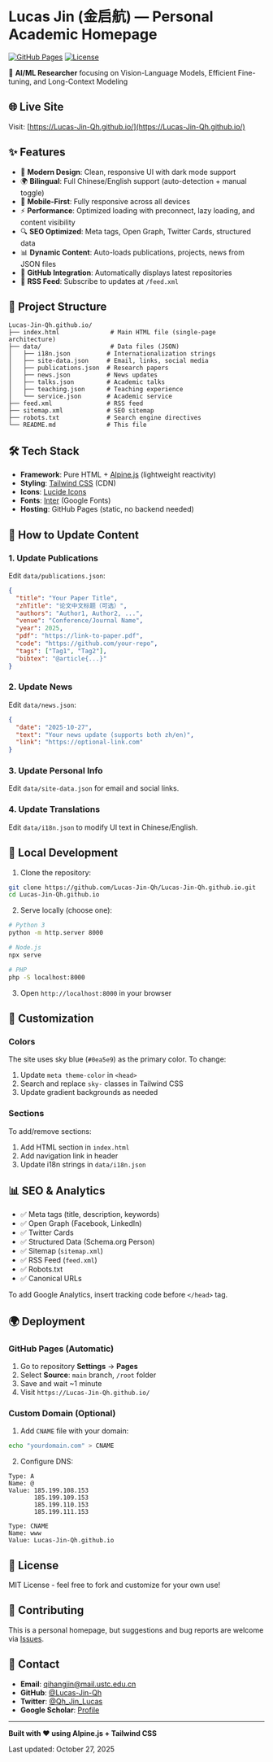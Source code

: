# Lucas Jin (金启航) — Personal Academic Homepage

[![GitHub Pages](https://img.shields.io/badge/GitHub-Pages-blue)](https://Lucas-Jin-Qh.github.io/)
[![License](https://img.shields.io/badge/license-MIT-green)](LICENSE)

🔬 **AI/ML Researcher** focusing on Vision-Language Models, Efficient Fine-tuning, and Long-Context Modeling

## 🌐 Live Site

Visit: [https://Lucas-Jin-Qh.github.io/](https://Lucas-Jin-Qh.github.io/)

## ✨ Features

- 🎨 **Modern Design**: Clean, responsive UI with dark mode support
- 🌍 **Bilingual**: Full Chinese/English support (auto-detection + manual toggle)
- 📱 **Mobile-First**: Fully responsive across all devices
- ⚡ **Performance**: Optimized loading with preconnect, lazy loading, and content visibility
- 🔍 **SEO Optimized**: Meta tags, Open Graph, Twitter Cards, structured data
- 📊 **Dynamic Content**: Auto-loads publications, projects, news from JSON files
- 🎯 **GitHub Integration**: Automatically displays latest repositories
- 📡 **RSS Feed**: Subscribe to updates at `/feed.xml`

## 📁 Project Structure

```
Lucas-Jin-Qh.github.io/
├── index.html              # Main HTML file (single-page architecture)
├── data/                   # Data files (JSON)
│   ├── i18n.json          # Internationalization strings
│   ├── site-data.json     # Email, links, social media
│   ├── publications.json  # Research papers
│   ├── news.json          # News updates
│   ├── talks.json         # Academic talks
│   ├── teaching.json      # Teaching experience
│   └── service.json       # Academic service
├── feed.xml               # RSS feed
├── sitemap.xml            # SEO sitemap
├── robots.txt             # Search engine directives
└── README.md              # This file
```

## 🛠️ Tech Stack

- **Framework**: Pure HTML + [Alpine.js](https://alpinejs.dev/) (lightweight reactivity)
- **Styling**: [Tailwind CSS](https://tailwindcss.com/) (CDN)
- **Icons**: [Lucide Icons](https://lucide.dev/)
- **Fonts**: [Inter](https://fonts.google.com/specimen/Inter) (Google Fonts)
- **Hosting**: GitHub Pages (static, no backend needed)

## 📝 How to Update Content

### 1. Update Publications

Edit `data/publications.json`:

```json
{
  "title": "Your Paper Title",
  "zhTitle": "论文中文标题（可选）",
  "authors": "Author1, Author2, ...",
  "venue": "Conference/Journal Name",
  "year": 2025,
  "pdf": "https://link-to-paper.pdf",
  "code": "https://github.com/your-repo",
  "tags": ["Tag1", "Tag2"],
  "bibtex": "@article{...}"
}
```

### 2. Update News

Edit `data/news.json`:

```json
{
  "date": "2025-10-27",
  "text": "Your news update (supports both zh/en)",
  "link": "https://optional-link.com"
}
```

### 3. Update Personal Info

Edit `data/site-data.json` for email and social links.

### 4. Update Translations

Edit `data/i18n.json` to modify UI text in Chinese/English.

## 🚀 Local Development

1. Clone the repository:
```bash
git clone https://github.com/Lucas-Jin-Qh/Lucas-Jin-Qh.github.io.git
cd Lucas-Jin-Qh.github.io
```

2. Serve locally (choose one):
```bash
# Python 3
python -m http.server 8000

# Node.js
npx serve

# PHP
php -S localhost:8000
```

3. Open `http://localhost:8000` in your browser

## 🎨 Customization

### Colors

The site uses sky blue (`#0ea5e9`) as the primary color. To change:

1. Update `meta theme-color` in `<head>`
2. Search and replace `sky-` classes in Tailwind CSS
3. Update gradient backgrounds as needed

### Sections

To add/remove sections:

1. Add HTML section in `index.html`
2. Add navigation link in header
3. Update i18n strings in `data/i18n.json`

## 📊 SEO & Analytics

- ✅ Meta tags (title, description, keywords)
- ✅ Open Graph (Facebook, LinkedIn)
- ✅ Twitter Cards
- ✅ Structured Data (Schema.org Person)
- ✅ Sitemap (`sitemap.xml`)
- ✅ RSS Feed (`feed.xml`)
- ✅ Robots.txt
- ✅ Canonical URLs

To add Google Analytics, insert tracking code before `</head>` tag.

## 🌍 Deployment

### GitHub Pages (Automatic)

1. Go to repository **Settings** → **Pages**
2. Select **Source**: `main` branch, `/root` folder
3. Save and wait ~1 minute
4. Visit `https://Lucas-Jin-Qh.github.io/`

### Custom Domain (Optional)

1. Add `CNAME` file with your domain:
```bash
echo "yourdomain.com" > CNAME
```

2. Configure DNS:
```
Type: A
Name: @
Value: 185.199.108.153
       185.199.109.153
       185.199.110.153
       185.199.111.153

Type: CNAME
Name: www
Value: Lucas-Jin-Qh.github.io
```

## 📄 License

MIT License - feel free to fork and customize for your own use!

## 🤝 Contributing

This is a personal homepage, but suggestions and bug reports are welcome via [Issues](https://github.com/Lucas-Jin-Qh/Lucas-Jin-Qh.github.io/issues).

## 📧 Contact

- **Email**: qihangjin@mail.ustc.edu.cn
- **GitHub**: [@Lucas-Jin-Qh](https://github.com/Lucas-Jin-Qh)
- **Twitter**: [@Qh_Jin_Lucas](https://x.com/Qh_Jin_Lucas)
- **Google Scholar**: [Profile](https://scholar.google.com/citations?user=pSvQSKsAAAAJ&hl=en)

---

**Built with ❤️ using Alpine.js + Tailwind CSS**

Last updated: October 27, 2025

